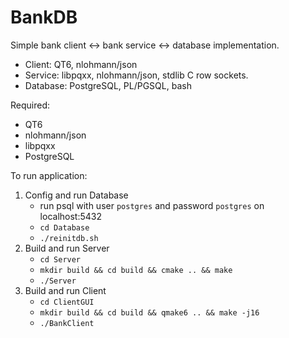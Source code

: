 # BankDB
Simple bank client <-> bank service <-> database implementation.  
  - Client: QT6, nlohmann/json
  - Service: libpqxx, nlohmann/json, stdlib C row sockets.
  - Database: PostgreSQL, PL/PGSQL, bash

Required:
  - QT6
  - nlohmann/json
  - libpqxx
  - PostgreSQL

To run application:
  1) Config and run Database
     - run psql with user `postgres` and password `postgres` on localhost:5432
     - `cd Database`
     - `./reinitdb.sh`
  3) Build and run Server
     - `cd Server`
     - `mkdir build && cd build && cmake .. && make`
     - `./Server`
  4) Build and run Client
     - `cd ClientGUI`
     - `mkdir build && cd build && qmake6 .. && make -j16`
     - `./BankClient`
  

